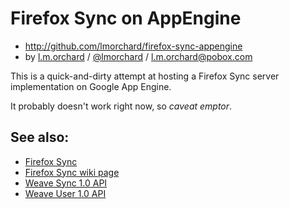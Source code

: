 # Firefox Sync on AppEngine

* <http://github.com/lmorchard/firefox-sync-appengine>
* by [l.m.orchard](http://lmorchard.com) / [@lmorchard](http://twitter.com/lmorchard) / <l.m.orchard@pobox.com>

This is a quick-and-dirty attempt at hosting a Firefox Sync server
implementation on Google App Engine.

It probably doesn't work right now, so *caveat emptor*.

## See also:

* [Firefox Sync](http://www.mozilla.com/en-US/firefox/sync/)
* [Firefox Sync wiki page](https://wiki.mozilla.org/Firefox_Sync)
* [Weave Sync 1.0 API](https://wiki.mozilla.org/Labs/Weave/Sync/1.0/API)
* [Weave User 1.0 API](https://wiki.mozilla.org/Labs/Weave/User/1.0/API)
